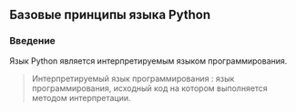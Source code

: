## Базовые принципы языка Python

### Введение

Язык Python является интерпретируемым языком программирования. 

>Интерпретируемый язык программирования 
>: язык программирования, исходный код на котором выполняется методом интерпретации.